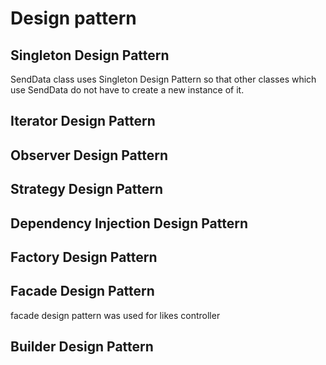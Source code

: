 # Design pattern
## Singleton Design Pattern
SendData class uses Singleton Design Pattern so that other classes which use SendData do not have to create a new instance of it.

## Iterator Design Pattern
## Observer Design Pattern

## Strategy Design Pattern

## Dependency Injection Design Pattern

## Factory Design Pattern

## Facade Design Pattern
facade design pattern was used for likes controller
## Builder Design Pattern

